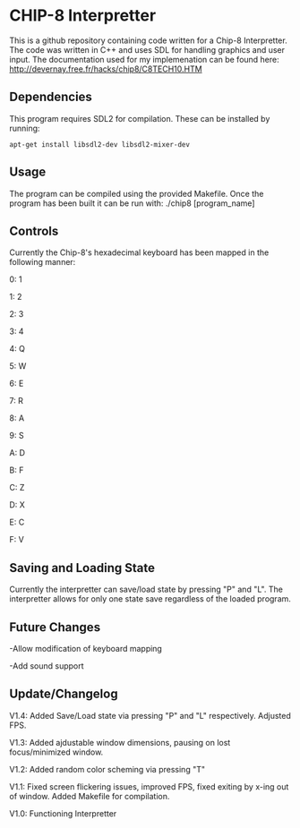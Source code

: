 # CHIP-8 Interpretter

This is a github repository containing code written for a Chip-8 Interpretter.  The code was written in C++ and uses SDL for handling graphics and user input.  The documentation used for my implemenation can be found here: http://devernay.free.fr/hacks/chip8/C8TECH10.HTM

## Dependencies
This program requires SDL2 for compilation.  These can be installed by running:

`apt-get install libsdl2-dev libsdl2-mixer-dev`

## Usage
The program can be compiled using the provided Makefile.  Once the program has been built it can be run with: ./chip8 [program_name]

## Controls
Currently the Chip-8's hexadecimal keyboard has been mapped in the following manner:

0: 1

1: 2

2: 3

3: 4

4: Q

5: W

6: E

7: R

8: A

9: S

A: D

B: F

C: Z

D: X

E: C

F: V

## Saving and Loading State
Currently the interpretter can save/load state by pressing "P" and "L".  The interpretter allows for only one state save regardless of the loaded program.

## Future Changes
-Allow modification of keyboard mapping

-Add sound support

## Update/Changelog
V1.4: Added Save/Load state via pressing "P" and "L" respectively.  Adjusted FPS.

V1.3: Added ajdustable window dimensions, pausing on lost focus/minimized window.

V1.2: Added random color scheming via pressing "T"

V1.1: Fixed screen flickering issues, improved FPS, fixed exiting by x-ing out of window.  Added Makefile for compilation.

V1.0: Functioning Interpretter